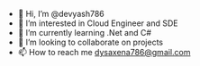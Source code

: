 - 👋 Hi, I’m @devyash786
- 👀 I’m interested in Cloud Engineer and SDE
- 🌱 I’m currently learning .Net and C#
- 💞️ I’m looking to collaborate on projects
- 📫 How to reach me dysaxena786@gmail.com

<!---
devyash786/devyash786 is a ✨ special ✨ repository because its `README.md` (this file) appears on your GitHub profile.
You can click the Preview link to take a look at your changes.
--->
